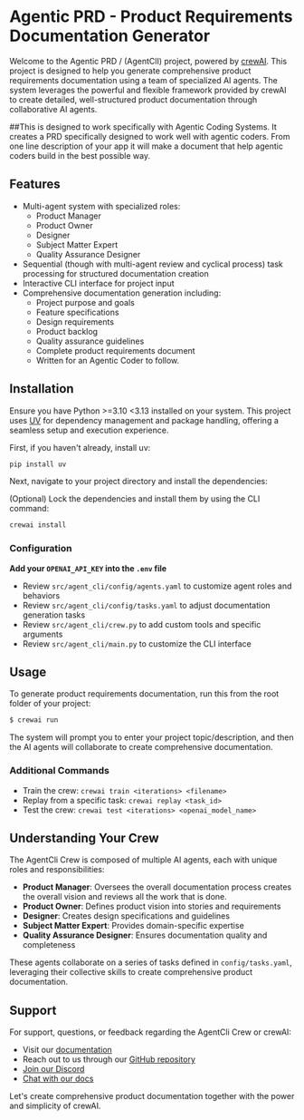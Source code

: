 # Agentic PRD - Product Requirements Documentation Generator

Welcome to the Agentic PRD / (AgentClI) project, powered by [crewAI](https://crewai.com). This project is designed to help you generate comprehensive product requirements documentation using a team of specialized AI agents. The system leverages the powerful and flexible framework provided by crewAI to create detailed, well-structured product documentation through collaborative AI agents.

##This is designed to work specifically with Agentic Coding Systems. It creates a PRD specifically designed to work well with agentic coders. 
From one line description of your app it will make a document that help agentic coders build in the best possible way.

## Features

- Multi-agent system with specialized roles:
  - Product Manager
  - Product Owner
  - Designer
  - Subject Matter Expert
  - Quality Assurance Designer
- Sequential (though with multi-agent review and cyclical process) task processing for structured documentation creation
- Interactive CLI interface for project input
- Comprehensive documentation generation including:
  - Project purpose and goals
  - Feature specifications
  - Design requirements
  - Product backlog
  - Quality assurance guidelines
  - Complete product requirements document
  - Written for an Agentic Coder to follow.

## Installation

Ensure you have Python >=3.10 <3.13 installed on your system. This project uses [UV](https://docs.astral.sh/uv/) for dependency management and package handling, offering a seamless setup and execution experience.

First, if you haven't already, install uv:

```bash
pip install uv
```

Next, navigate to your project directory and install the dependencies:

(Optional) Lock the dependencies and install them by using the CLI command:
```bash
crewai install
```

### Configuration

**Add your `OPENAI_API_KEY` into the `.env` file**

- Review `src/agent_cli/config/agents.yaml` to customize agent roles and behaviors
- Review `src/agent_cli/config/tasks.yaml` to adjust documentation generation tasks
- Review `src/agent_cli/crew.py` to add custom tools and specific arguments
- Review `src/agent_cli/main.py` to customize the CLI interface

## Usage

To generate product requirements documentation, run this from the root folder of your project:

```bash
$ crewai run
```

The system will prompt you to enter your project topic/description, and then the AI agents will collaborate to create comprehensive documentation.

### Additional Commands

- Train the crew: `crewai train <iterations> <filename>`
- Replay from a specific task: `crewai replay <task_id>`
- Test the crew: `crewai test <iterations> <openai_model_name>`

## Understanding Your Crew

The AgentCli Crew is composed of multiple AI agents, each with unique roles and responsibilities:

- **Product Manager**: Oversees the overall documentation process creates the overall vision and reviews all the work that is done.
- **Product Owner**: Defines product vision into stories and requirements
- **Designer**: Creates design specifications and guidelines
- **Subject Matter Expert**: Provides domain-specific expertise
- **Quality Assurance Designer**: Ensures documentation quality and completeness

These agents collaborate on a series of tasks defined in `config/tasks.yaml`, leveraging their collective skills to create comprehensive product documentation.

## Support

For support, questions, or feedback regarding the AgentCli Crew or crewAI:
- Visit our [documentation](https://docs.crewai.com)
- Reach out to us through our [GitHub repository](https://github.com/joaomdmoura/crewai)
- [Join our Discord](https://discord.com/invite/X4JWnZnxPb)
- [Chat with our docs](https://chatg.pt/DWjSBZn)

Let's create comprehensive product documentation together with the power and simplicity of crewAI.
